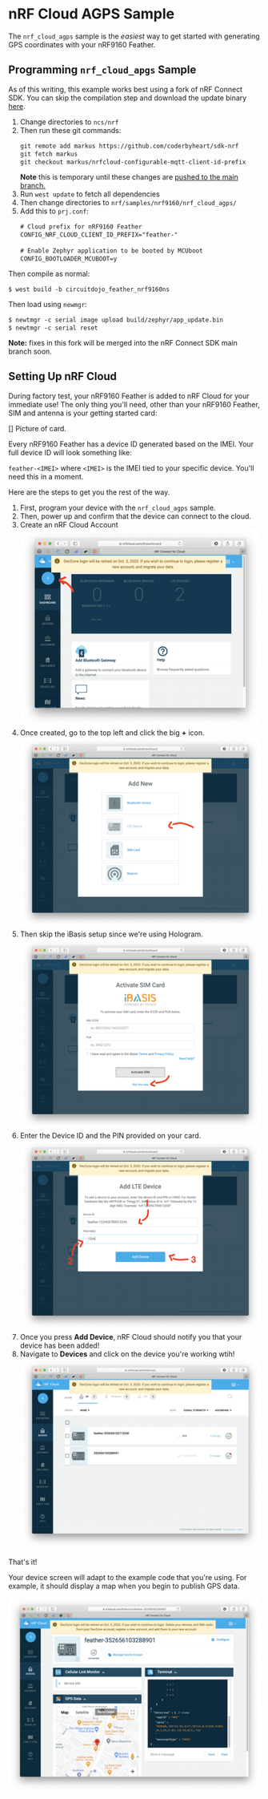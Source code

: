 # nRF Cloud AGPS Sample

The `nrf_cloud_agps` sample is the *easiest* way to get started with generating GPS coordinates with your nRF9160 Feather.

## Programming `nrf_cloud_apgs` **Sample**

As of this writing, this example works best using a fork of nRF Connect SDK. You can skip the compilation step and download the update binary [here](files/nrf_cloud_agps_nrf9160_feather.bin).

1. Change directories to `ncs/nrf`
1. Then run these git commands:
   ```
   git remote add markus https://github.com/coderbyheart/sdk-nrf
   git fetch markus
   git checkout markus/nrfcloud-configurable-mqtt-client-id-prefix
   ```
   **Note** this is temporary until these changes are [pushed to the main branch.](https://github.com/nrfconnect/sdk-nrf/pull/2961)
1. Run `west update` to fetch all dependencies
1. Then change directories to `nrf/samples/nrf9160/nrf_cloud_agps/`
1. Add this to `prj.conf`:
   ```
   # Cloud prefix for nRF9160 Feather
   CONFIG_NRF_CLOUD_CLIENT_ID_PREFIX="feather-"

   # Enable Zephyr application to be booted by MCUboot
   CONFIG_BOOTLOADER_MCUBOOT=y
   ```

Then compile as normal:

```
$ west build -b circuitdojo_feather_nrf9160ns
```

Then load using `newmgr`:

```
$ newtmgr -c serial image upload build/zephyr/app_update.bin
$ newtmgr -c serial reset
```

**Note:** fixes in this fork will be merged into the nRF Connect SDK main branch soon.

## Setting Up nRF Cloud

During factory test, your nRF9160 Feather is added to nRF Cloud for your immediate use! The only thing you'll need, other than your nRF9160 Feather, SIM and antenna is your getting started card:

[] Picture of card.

Every nRF9160 Feather has a device ID generated based on the IMEI. Your full device ID will look something like:

`feather-<IMEI>` where `<IMEI>` is the IMEI tied to your specific device. You'll need this in a moment.

Here are the steps to get you the rest of the way.

1. First, program your device with the `nrf_cloud_agps` sample.
1. Then, power up and confirm that the device can connect to the cloud.
1. Create an nRF Cloud Account
   ![Add new device](img/agps-sample/add-new-device.png)
1. Once created, go to the top left and click the big **+** icon.
   ![Add LTE device](img/agps-sample/add-lte-device.png)
1. Then skip the iBasis setup since we're using Hologram.
   ![Skip iBasis](img/agps-sample/skip-ibasis-setup.png)
1. Enter the Device ID and the PIN provided on your card.
   ![Enter device ID and pin](img/agps-sample/enter-device-id-and-pin.png)
1. Once you press **Add Device**, nRF Cloud should notify you that your device has been added!
1. Navigate to **Devices** and click on the device you're working wtih!
   ![Devices](img/agps-sample/devices.png)

That's it!

Your device screen will adapt to the example code that you're using. For example, it should display a map when you begin to publish GPS data.

![nRF Cloud Screenshot with map](img/agps-sample/nrf-cloud-screenshot.png)

